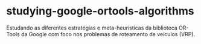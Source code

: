 # studying-google-ortools-algorithms
Estudando as diferentes estratégias e meta-heurísticas da biblioteca OR-Tools da Google com foco nos problemas de roteamento de veículos (VRP).
